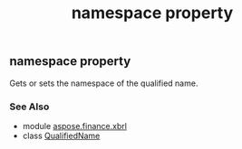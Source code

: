 ﻿---
title: namespace property
second_title: Aspose.Finance for Python via .NET API References
description: 
type: docs
weight: 40
url: /python-net/aspose.finance.xbrl/qualifiedname/namespace/
is_root: false
---

## namespace property


Gets or sets the namespace of the qualified name.

### See Also
* module [aspose.finance.xbrl](../../)
* class [QualifiedName](/finance/python-net/aspose.finance.xbrl/qualifiedname)

